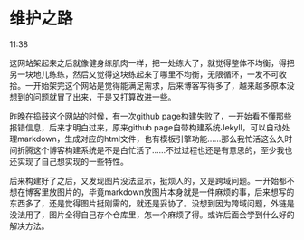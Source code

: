 # 维护之路
11:38

这网站架起来之后就像健身练肌肉一样，把一处练大了，就觉得整体不均衡，得把另一块地儿练练，然后又觉得这块练起来了哪里不均衡，无限循环，一发不可收拾。一开始架完这个网站是觉得能满足需求，后来博客写得多了，越来越多原本没想到的问题就冒了出来，于是又打算改进一些。

昨晚在捣鼓这个网站的时候，有一次github page构建失败了，一开始看不懂那些报错信息，后来才明白过来，原来github page自带构建系统Jekyll，可以自动处理markdown，生成对应的html文件，也有模板引擎功能……那么我忙活这么久时间折腾这个博客构建系统是不是白忙活了……不过过程也还是有意思的，至少我也还实现了自己想实现的一些特性。

后来构建好了之后，又发现图片没法显示，挺烦人的，又是跨域问题。一开始都不想在博客里放图片的，毕竟markdown放图片本身就是一件麻烦的事，后来想写的东西多了，还是觉得图片挺刚需的，就还是妥协了。没想到因为跨域问题，外链是没法用了，图片全得自己存个仓库里，怎一个麻烦了得。或许后面会学到什么好的解决方法。
